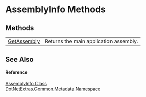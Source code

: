 # AssemblyInfo Methods




## Methods
<table>
<tr>
<td><a href="0f7749e3-10bb-d512-328e-99924b376865.md">GetAssembly</a></td>
<td>Returns the main application assembly.</td></tr>
</table>

## See Also


#### Reference
<a href="d74deb95-a323-4fdb-c103-dade3a01e24f.md">AssemblyInfo Class</a>  
<a href="20f0f19b-8054-ee8e-b177-685d26d2e7d9.md">DotNetExtras.Common.Metadata Namespace</a>  
